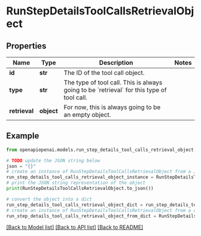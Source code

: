 # RunStepDetailsToolCallsRetrievalObject


## Properties

Name | Type | Description | Notes
------------ | ------------- | ------------- | -------------
**id** | **str** | The ID of the tool call object. | 
**type** | **str** | The type of tool call. This is always going to be &#x60;retrieval&#x60; for this type of tool call. | 
**retrieval** | **object** | For now, this is always going to be an empty object. | 

## Example

```python
from openapiopenai.models.run_step_details_tool_calls_retrieval_object import RunStepDetailsToolCallsRetrievalObject

# TODO update the JSON string below
json = "{}"
# create an instance of RunStepDetailsToolCallsRetrievalObject from a JSON string
run_step_details_tool_calls_retrieval_object_instance = RunStepDetailsToolCallsRetrievalObject.from_json(json)
# print the JSON string representation of the object
print(RunStepDetailsToolCallsRetrievalObject.to_json())

# convert the object into a dict
run_step_details_tool_calls_retrieval_object_dict = run_step_details_tool_calls_retrieval_object_instance.to_dict()
# create an instance of RunStepDetailsToolCallsRetrievalObject from a dict
run_step_details_tool_calls_retrieval_object_from_dict = RunStepDetailsToolCallsRetrievalObject.from_dict(run_step_details_tool_calls_retrieval_object_dict)
```
[[Back to Model list]](../README.md#documentation-for-models) [[Back to API list]](../README.md#documentation-for-api-endpoints) [[Back to README]](../README.md)



